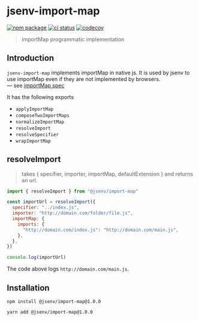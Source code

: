 # jsenv-import-map

[![npm package](https://img.shields.io/npm/v/@jsenv/import-map.svg)](https://www.npmjs.com/package/@jsenv/import-map)
[![ci status](https://github.com/jsenv/jsenv-import-map/workflows/ci/badge.svg)](https://github.com/jsenv/jsenv-import-map/actions)
[![codecov](https://codecov.io/gh/jsenv/jsenv-import-map/branch/master/graph/badge.svg)](https://codecov.io/gh/jsenv/jsenv-import-map)

> importMap programmatic implementation

## Introduction

`jsenv-import-map` implements importMap in native js. It is used by jsenv to use importMap even if they are not implemented by browsers.<br />
— see [importMap spec](https://github.com/WICG/import-maps)

It has the following exports

- `applyImportMap`
- `composeTwoImportMaps`
- `normalizeImportMap`
- `resolveImport`
- `resolveSpecifier`
- `wrapImportMap`

## resolveImport

> takes { specifier, importer, importMap, defaultExtension } and returns an url.

```js
import { resolveImport } from "@jsenv/import-map"

const importUrl = resolveImport({
  specifier: "../index.js",
  importer: "http://domain.com/folder/file.js",
  importMap: {
    imports: {
      "http://domain.com/index.js": "http://domain.com/main.js",
    },
  },
})

console.log(importUrl)
```

The code above logs `http://domain.com/main.js`.

## Installation

```console
npm install @jsenv/import-map@1.0.0
```

```console
yarn add @jsenv/import-map@1.0.0
```

